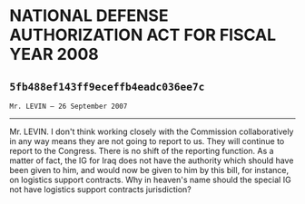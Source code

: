 # NATIONAL DEFENSE AUTHORIZATION ACT FOR FISCAL YEAR 2008
## `5fb488ef143ff9eceffb4eadc036ee7c`
`Mr. LEVIN — 26 September 2007`

---


Mr. LEVIN. I don't think working closely with the Commission 
collaboratively in any way means they are not going to report to us. 
They will continue to report to the Congress. There is no shift of the 
reporting function. As a matter of fact, the IG for Iraq does not have 
the authority which should have been given to him, and would now be 
given to him by this bill, for instance, on logistics support 
contracts. Why in heaven's name should the special IG not have 
logistics support contracts jurisdiction?